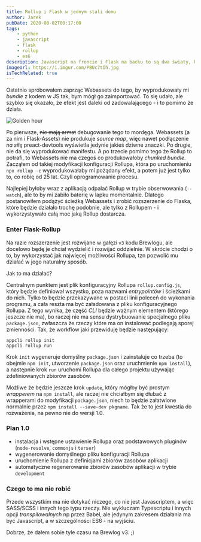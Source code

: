 ```yaml
---
title: Rollup i Flask w jednym stali domu
author: Jarek
pubDate: 2020-08-02T00:17:00
tags:
    - python
    - javascript
    - flask
    - rollup
    - es6
description: Javascript na froncie i Flask na backu to są dwa światy, które pożenić nie jest ze sobą prosto. Oto dalszy ciąg moich przygód z Rollupem.
imageUrl: https://i.imgur.com/PBUc7tIh.jpg
isTechRelated: true
---
```


Ostatnio spróbowałem zaprząc Webassets do tego, by wyprodukowały mi _bundle_ z kodem w JS tak, bym mógł go zaimportować. To się udało, ale szybko się okazało, że efekt jest daleki od zadowalającego - i to pomimo że działa.

![Golden hour](https://i.imgur.com/PBUc7tIh.jpg)

Po pierwsze, ~~nie mają armat~~ debugowanie tego to mordęga. Webassets (a za nim i Flask-Assets) nie produkuje _source map_, więc nawet podłączenie _na siłę_ preact-devtools wyświetla jedynie jakieś dziwne znaczki. Po drugie, nie da się wyprodukować manifestu. A po trzecie pomimo tego że Rollup to potrafi, to Webassets nie ma czegoś co produkowałoby _chunked bundle_. Zacząłem od takiej modyfikacji konfiguracji Rollupa, która po uruchomieniu `npx rollup -c` wyprodukowałaby mi pożądany efekt, a potem już jest tylko to, co robię od 25 lat. Czyli oprogramowanie procesu.

Najlepiej byłoby wraz z aplikacją odpalać Rollup w trybie obserwowania (`--watch`), ale to by mi zabiło baterię w lapku momentalnie. Dlatego postanowiłem podążyć ścieżką Webassets i zrobić rozszerzenie do Flaska, które będzie działało trochę podobnie, ale tylko z Rollupem - i wykorzystywało całą moc jaką Rollup dostarcza.

### Enter Flask-Rollup

Na razie rozszerzenie jest rozwijane w gałęzi `v3` kodu Brewlogu, ale docelowo będę je chciał wydzielić i rozwijać oddzielnie. W skrócie chodzi o to, by wykorzystać jak najwięcej możliwości Rollupa, tzn pozwolić mu działać w jego naturalny sposób.

Jak to ma działać?

Centralnym punktem jest plik konfiguracyjny Rollupa `rollup.config.js`, który będzie definiował wszystko, poza nazwami _entrypointów_ i ścieżkami do nich. Tylko to będzie przekazywane w postaci linii poleceń do wykonania programu, a cała reszta ma być załadowana z pliku konfiguracyjnego Rollupa. Z tego wynika, że część _CLI_ będzie ważnym elementem (którego jeszcze nie ma), bo raczej nie ma sensu dystrybuowanie specjalnego pliku `package.json`, zwłaszcza że rzeczy które ma on instalować podlegają sporej zmienności. Tak, że workflow jaki przewiduję będzie następujący:

```console
appcli rollup init
appcli rollup run
```

Krok `init` wygeneruje domyślny `package.json` i zainstaluje co trzeba (to obejmie `npm init`, utworzenie `package.json` oraz uruchmienie `npm install`), a następnie krok `run` uruchomi Rollupa dla całego projektu używając zdefiniowanych zbiorów zasobów.

Możliwe że będzie jeszcze krok `update`, który mógłby być prostym _wrapperem_ na `npm install`, ale raczej nie chciałbym się dłubać z wrapperami do modyfikacji `package.json`, niech to będzie załatwione normalnie przez `npm install --save-dev pkgname`. Tak że to jest kwestia do rozważenia, na pewno nie do wersji 1.0.

### Plan 1.0

-   instalacja i wstępne ustawienie Rollupa oraz podstawowych pluginów (`node-resolve`, `commonjs` i `terser`)
-   wygenerowanie domyślnego pliku konfiguracji Rollupa
-   uruchomienie Rollupa z definicjami zbiorów zasobów aplikacji
-   automatyczne regenerowanie zbiorów zasobów aplikacji w trybie `development`

### Czego to ma nie robić

Przede wszystkim ma nie dotykać niczego, co nie jest Javascriptem, a więc SASS/SCSS i innych tego typu rzeczy. Nie wykluczam Typescriptu i innych opcji _transpilowalnych_ np przez Babel, ale jedynym zakresem działania ma być Javascript, a w szczególności ES6 - na wyjściu.

Dobrze, że dałem sobie tyle czasu na Brewlog v3. ;)
